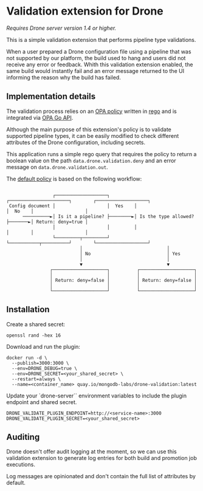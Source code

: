 # Validation extension for Drone

_Requires Drone server version 1.4 or higher._

This is a simple validation extension that performs pipeline type validations.

When a user prepared a Drone configuration file using a pipeline that was not supported by our platform, the build used to hang and users did not receive any error or feedback. Whith this validation extension enabled, the same build would instantly fail and an error message returned to the UI informing the reason why the build has failed.

## Implementation details

The validation process relies on an [OPA policy](https://www.openpolicyagent.org/) written in [rego](https://www.openpolicyagent.org/docs/latest/policy-language/) and is integrated via [OPA Go API](https://www.openpolicyagent.org/docs/latest/integration/#integrating-with-the-go-api).

Although the main purpose of this extension's policy is to validate supported pipeline types, it can be easily modified to check different attributes of the Drone configuration, including secrets.

This application runs a simple rego query that requires the policy to return a boolean value on the path `data.drone.validation.deny` and an error message on `data.drone.validation.out`.

The [default policy](policy/validation.rego) is based on the following workflow:

``` text

                 ┌───────────────────┐         ┌──────────────────────┐        ┌───────────────────┐
 Config document │                   │  Yes    │                      │  No    │                   │
      ──────────►│ Is it a pipeline? ├────────►│ Is the type allowed? ├───────►│ Return: deny=true │
                 │                   │         │                      │        │                   │
                 └─────────┬─────────┘         └───────────┬──────────┘        └───────────────────┘
                           │                               │
                           │ No                            │ Yes
                           │                               │
                           ▼                               ▼
                ┌────────────────────┐          ┌────────────────────┐
                │                    │          │                    │
                │ Return: deny=false │          │ Return: deny=false │
                │                    │          │                    │
                └────────────────────┘          └────────────────────┘

```

## Installation

Create a shared secret:

```shell
openssl rand -hex 16
```

Download and run the plugin:

```shell
docker run -d \
  --publish=3000:3000 \
  --env=DRONE_DEBUG=true \
  --env=DRONE_SECRET=<your_shared_secret> \
  --restart=always \
  --name=<container_name> quay.io/mongodb-labs/drone-validation:latest 
```

Update your `drone-server`` environment variables to include the plugin endpoint and shared secret.

```shell
DRONE_VALIDATE_PLUGIN_ENDPOINT=http://<service-name>:3000
DRONE_VALIDATE_PLUGIN_SECRET=<your_shared_secret>
```

## Auditing

Drone doesn't offer audit logging at the moment, so we can use this validation extension to generate log entries for both build and promotion job executions.

Log messages are opinionated and don't contain the full list of attributes by default.

